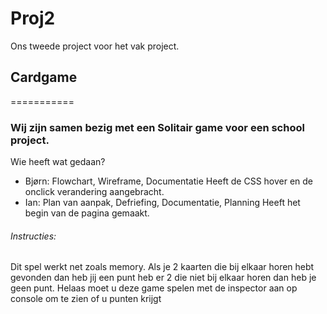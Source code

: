 # Proj2
Ons tweede project voor het vak project.
## Cardgame
===========

### Wij zijn samen bezig met een Solitair game voor een school project.

Wie heeft wat gedaan?
 - Bjørn: Flowchart, Wireframe, Documentatie
          Heeft de CSS hover en de onclick verandering aangebracht.
 - Ian: Plan van aanpak, Defriefing, Documentatie, Planning
        Heeft het begin van de pagina gemaakt.
 
 
 
 ###### Instructies:
 Dit spel werkt net zoals memory. Als je 2 kaarten die bij elkaar horen hebt gevonden dan heb jij een punt heb er 2 die niet bij elkaar horen dan heb je geen punt. Helaas moet u deze game spelen met de inspector aan op console om te zien of u punten krijgt

